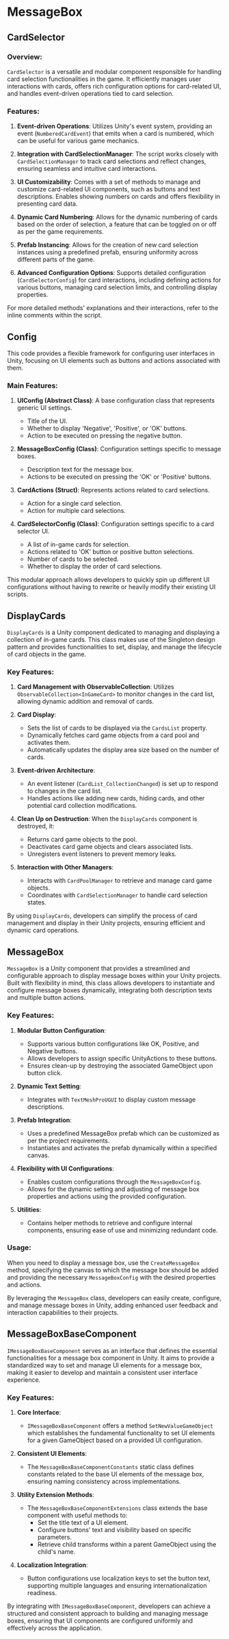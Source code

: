 # MessageBox

## CardSelector

### Overview:
`CardSelector` is a versatile and modular component responsible for handling card selection functionalities in the game. It efficiently manages user interactions with cards, offers rich configuration options for card-related UI, and handles event-driven operations tied to card selection.

### Features:
1. **Event-driven Operations**: Utilizes Unity's event system, providing an event (`NumberedCardEvent`) that emits when a card is numbered, which can be useful for various game mechanics.

2. **Integration with CardSelectionManager**: The script works closely with `CardSelectionManager` to track card selections and reflect changes, ensuring seamless and intuitive card interactions.

3. **UI Customizability**: Comes with a set of methods to manage and customize card-related UI components, such as buttons and text descriptions. Enables showing numbers on cards and offers flexibility in presenting card data.

4. **Dynamic Card Numbering**: Allows for the dynamic numbering of cards based on the order of selection, a feature that can be toggled on or off as per the game requirements.

5. **Prefab Instancing**: Allows for the creation of new card selection instances using a predefined prefab, ensuring uniformity across different parts of the game.

6. **Advanced Configuration Options**: Supports detailed configuration (`CardSelectorConfig`) for card interactions, including defining actions for various buttons, managing card selection limits, and controlling display properties.

For more detailed methods' explanations and their interactions, refer to the inline comments within the script.

## Config

This code provides a flexible framework for configuring user interfaces in Unity, focusing on UI elements such as buttons and actions associated with them.

### Main Features:

1. **UIConfig (Abstract Class)**: A base configuration class that represents generic UI settings.
   - Title of the UI.
   - Whether to display 'Negative', 'Positive', or 'OK' buttons.
   - Action to be executed on pressing the negative button.

2. **MessageBoxConfig (Class)**: Configuration settings specific to message boxes.
   - Description text for the message box.
   - Actions to be executed on pressing the 'OK' or 'Positive' buttons.

3. **CardActions (Struct)**: Represents actions related to card selections.
   - Action for a single card selection.
   - Action for multiple card selections.

4. **CardSelectorConfig (Class)**: Configuration settings specific to a card selector UI.
   - A list of in-game cards for selection.
   - Actions related to 'OK' button or positive button selections.
   - Number of cards to be selected.
   - Whether to display the order of card selections.

This modular approach allows developers to quickly spin up different UI configurations without having to rewrite or heavily modify their existing UI scripts.

## DisplayCards

`DisplayCards` is a Unity component dedicated to managing and displaying a collection of in-game cards. This class makes use of the Singleton design pattern and provides functionalities to set, display, and manage the lifecycle of card objects in the game.

### Key Features:

1. **Card Management with ObservableCollection**: Utilizes `ObservableCollection<InGameCard>` to monitor changes in the card list, allowing dynamic addition and removal of cards.

2. **Card Display**:
   - Sets the list of cards to be displayed via the `CardsList` property.
   - Dynamically fetches card game objects from a card pool and activates them.
   - Automatically updates the display area size based on the number of cards.

3. **Event-driven Architecture**:
   - An event listener (`CardList_CollectionChanged`) is set up to respond to changes in the card list.
   - Handles actions like adding new cards, hiding cards, and other potential card collection modifications.

4. **Clean Up on Destruction**: When the `DisplayCards` component is destroyed, it:
   - Returns card game objects to the pool.
   - Deactivates card game objects and clears associated lists.
   - Unregisters event listeners to prevent memory leaks.

5. **Interaction with Other Managers**:
   - Interacts with `CardPoolManager` to retrieve and manage card game objects.
   - Coordinates with `CardSelectionManager` to handle card selection states.

By using `DisplayCards`, developers can simplify the process of card management and display in their Unity projects, ensuring efficient and dynamic card operations.

## MessageBox

`MessageBox` is a Unity component that provides a streamlined and configurable approach to display message boxes within your Unity projects. Built with flexibility in mind, this class allows developers to instantiate and configure message boxes dynamically, integrating both description texts and multiple button actions.

### Key Features:

1. **Modular Button Configuration**:
   - Supports various button configurations like OK, Positive, and Negative buttons.
   - Allows developers to assign specific UnityActions to these buttons.
   - Ensures clean-up by destroying the associated GameObject upon button click.

2. **Dynamic Text Setting**:
   - Integrates with `TextMeshProUGUI` to display custom message descriptions.

3. **Prefab Integration**:
   - Uses a predefined MessageBox prefab which can be customized as per the project requirements.
   - Instantiates and activates the prefab dynamically within a specified canvas.

4. **Flexibility with UI Configurations**:
   - Enables custom configurations through the `MessageBoxConfig`.
   - Allows for the dynamic setting and adjusting of message box properties and actions using the provided configuration.

5. **Utilities**:
   - Contains helper methods to retrieve and configure internal components, ensuring ease of use and minimizing redundant code.

### Usage:

When you need to display a message box, use the `CreateMessageBox` method, specifying the canvas to which the message box should be added and providing the necessary `MessageBoxConfig` with the desired properties and actions.

By leveraging the `MessageBox` class, developers can easily create, configure, and manage message boxes in Unity, adding enhanced user feedback and interaction capabilities to their projects.

## MessageBoxBaseComponent

`IMessageBoxBaseComponent` serves as an interface that defines the essential functionalities for a message box component in Unity. It aims to provide a standardized way to set and manage UI elements for a message box, making it easier to develop and maintain a consistent user interface experience.

### Key Features:

1. **Core Interface**:
   - `IMessageBoxBaseComponent` offers a method `SetNewValueGameObject` which establishes the fundamental functionality to set UI elements for a given GameObject based on a provided UI configuration.

2. **Consistent UI Elements**:
   - The `MessageBoxBaseComponentConstants` static class defines constants related to the base UI elements of the message box, ensuring naming consistency across implementations.

3. **Utility Extension Methods**:
   - The `MessageBoxBaseComponentExtensions` class extends the base component with useful methods to:
     - Set the title text of a UI element.
     - Configure buttons' text and visibility based on specific parameters.
     - Retrieve child transforms within a parent GameObject using the child's name.

4. **Localization Integration**:
   - Button configurations use localization keys to set the button text, supporting multiple languages and ensuring internationalization readiness.

By integrating with `IMessageBoxBaseComponent`, developers can achieve a structured and consistent approach to building and managing message boxes, ensuring that UI components are configured uniformly and effectively across the application.
